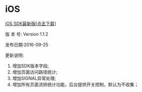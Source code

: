 # iOS


[iOS SDK最新版[点击下载]](http://xiaobodata.com/sdk/WaveletData-iOS-SDK.zip)

版 本 号: Version 1.1.2

发布日期:2016-09-25

更新说明:
1. 增加SDK版本字段;
2. 增加页面访问路径统计;
3. 增加SIGNAL异常处理;
4. 增加所有页面流转统计功能，后台提供开关控制，默认为不收集；
















